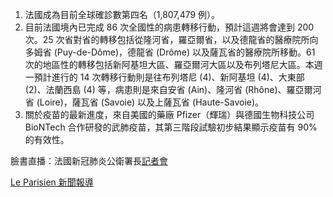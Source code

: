 1. 法國成為目前全球確診數第四名（1,807,479 例）。
1. 目前法國境內已完成 86 次全國性的病患轉移行動，預計這週將會達到 200 次。25 次省對省的轉移包括從隆河省，羅亞爾省，以及德龍省的醫療院所向多姆省 \(Puy-de-Dôme\)，德龍省 \(Drôme\) 以及薩瓦省的醫療院所移動。61 次的地區性的轉移包括新阿基坦大區、羅亞爾河大區以及布列塔尼大區。本週一預計進行的 14 次轉移行動則是往布列塔尼 \(4\)、新阿基坦 \(4\)、大東部 \(2\)、法蘭西島 \(4\) 等，病患則是來自安省 \(Ain\)、隆河省 \(Rhône\)、羅亞爾河省 \(Loire\)，薩瓦省 \(Savoie\) 以及上薩瓦省 \(Haute-Savoie\)。
1. 關於疫苗的最新進度，來自美國的藥廠 Pfizer（輝瑞）與德國生物科技公司 BioNTech 合作研發的武肺疫苗，其第三階段試驗初步結果顯示疫苗有 90% 的有效性。

臉書直播：法國新冠肺炎公衛署長[記者會](https://www.facebook.com/groups/279746385504501/permalink/2287790618033391/)

[Le Parisien 新聞報導](https://www.leparisien.fr/societe/coronavirus-en-france-551-deces-et-plus-de-20000-contaminations-en-24h-09-11-2020-8407461.php)